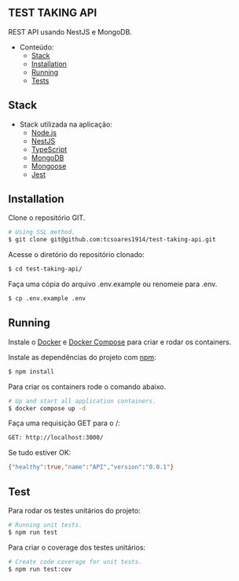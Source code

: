 ## TEST TAKING API

REST API usando NestJS e MongoDB.

<!-- TOC depthFrom:1 depthTo:6 withLinks:1 updateOnSave:1 orderedList:0 -->

- Conteúdo:
    - [Stack](#stack)
    - [Installation](#installation)
    - [Running](#running)
    - [Tests](#tests)

<!-- /TOC -->

<!-- TOC depthFrom:1 depthTo:6 withLinks:1 updateOnSave:1 orderedList:0 -->
## Stack <a name="stack"></a>
- Stack utilizada na aplicação:
  - [Node.js](https://nodejs.org/)
  - [NestJS](https://nestjs.com/)
  - [TypeScript](https://www.typescriptlang.org/)
  - [MongoDB](https://www.mongodb.com/)
  - [Mongoose](https://mongoosejs.com/)
  - [Jest](https://jestjs.io/)

<!-- /TOC -->

## Installation <a name="installation"></a>

Clone o repositório GIT.

```bash
# Using SSL method.
$ git clone git@github.com:tcsoares1914/test-taking-api.git
```

Acesse o diretório do repositório clonado:

```bash
$ cd test-taking-api/
```

Faça uma cópia do arquivo .env.example ou renomeie para .env.

```bash
$ cp .env.example .env
```

## Running <a name="running"></a>

Instale o [Docker](https://docs.docker.com/engine/install/) e [Docker Compose](https://docs.docker.com/compose/install/) para criar e rodar os containers.

Instale as dependências do projeto com [npm](https://www.npmjs.com/):

```bash
$ npm install
```

Para criar os containers rode o comando abaixo.

```bash
# Up and start all application containers.
$ docker compose up -d
```

Faça uma requisição GET para o /:

```bash
GET: http://localhost:3000/
```

Se tudo estiver OK:

```bash
{"healthy":true,"name":"API","version":"0.0.1"}
```

## Test <a name="tests"></a>

Para rodar os testes unitários do projeto:

```bash
# Running unit tests.
$ npm run test
```

Para criar o coverage dos testes unitários:

```bash
# Create code coverage for unit tests.
$ npm run test:cov
```